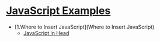 # [JavaScript Examples](https://www.w3schools.com/js/js_examples.asp)

- [1.Where to Insert JavaScript](Where to Insert JavaScript)
  - [JavaScript in Head](https://www.w3schools.com/js/tryit.asp?filename=tryjs_whereto_head)
